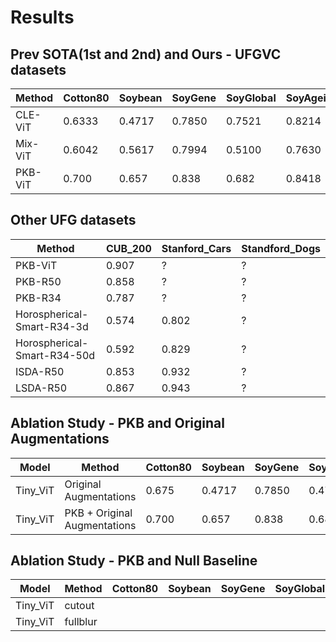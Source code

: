 # Results

## Prev SOTA(1st and 2nd) and Ours - UFGVC datasets

| Method | Cotton80 | Soybean | SoyGene | SoyGlobal | SoyAgeing |
|--------|-----|------|----------|---------|---------|
| CLE-ViT | 0.6333 | 0.4717 | 0.7850 | 0.7521 | 0.8214 |
| Mix-ViT | 0.6042 | 0.5617 | 0.7994| 0.5100 | 0.7630 |
| PKB-ViT | 0.700 | 0.657 | 0.838 | 0.682 | 0.8418 |

## Other UFG datasets

| Method | CUB_200 | Stanford_Cars | Standford_Dogs |
|--------|---------|---------------|----------------|
| PKB-ViT | 0.907 | ? | ? |
| PKB-R50 | 0.858 | ? | ? |
| PKB-R34 | 0.787 | ? | ? |
| Horospherical-Smart-R34-3d | 0.574 | 0.802 | ? |
| Horospherical-Smart-R34-50d | 0.592 | 0.829 | ? |
| ISDA-R50 | 0.853 | 0.932 | ? |
| LSDA-R50 | 0.867 | 0.943 | ? |

## Ablation Study - PKB and Original Augmentations

| Model | Method | Cotton80 | Soybean | SoyGene | SoyGlobal | SoyAgeing | CUB_200 | Stanford_Cars |
|-------|--------|----------|---------|---------|-----------|-----------|---------|---------------|
| Tiny_ViT | Original Augmentations | 0.675 | 0.4717 | 0.7850 | 0.478 | 0.792 | 0.896 | 0.945 |
| Tiny_ViT | PKB + Original Augmentations | 0.700 | 0.657 | 0.838 | 0.682 | 0.8418 | 0.907 | ? |

## Ablation Study - PKB and Null Baseline

| Model | Method | Cotton80 | Soybean | SoyGene | SoyGlobal | SoyAgeing | CUB_200 | Stanford_Cars |
|-------|--------|----------|---------|---------|-----------|-----------|---------|---------------|
| Tiny_ViT | cutout |
| Tiny_ViT | fullblur |
